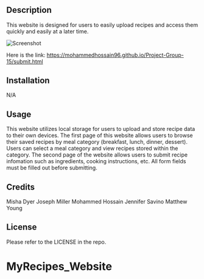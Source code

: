 # <Project-Group-15-My-Recipe-Journal>

## Description
This website is designed for users to easily upload recipes and access them quickly and easily at a later time. 

![Screenshot](assets/images/screenshot.jpg)

 Here is the link: https://mohammedhossain96.github.io/Project-Group-15/submit.html

## Installation
N/A

## Usage 
This website utilizes local storage for users to upload and store recipe data to their own devices. The first page of this website allows users to browse their saved recipes by meal category (breakfast, lunch, dinner, dessert). Users can select a meal category and view recipes stored within the category. The second page of the website allows users to submit recipe infomation such as ingredients, cooking instructions, etc. All form fields must be filled out before submitting. 

## Credits
Misha Dyer
Joseph Miller
Mohammed Hossain
Jennifer Savino
Matthew Young

## License
Please refer to the LICENSE in the repo.
# MyRecipes_Website
